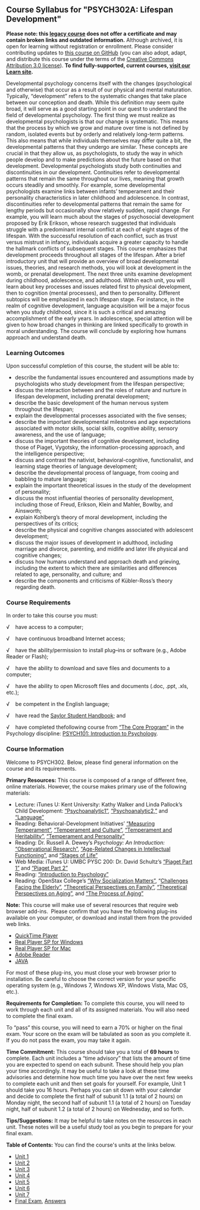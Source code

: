 Course Syllabus for "PSYCH302A: Lifespan Development"
-----------------------------------------------------

**Please note: this [legacy course](https://sayloracademy.zendesk.com/hc/en-us/articles/206089967) does not offer a certificate and may contain 
broken links and outdated information.** Although archived, it is open 
for learning without registration or enrollment. Please consider contributing 
updates to [this course on GitHub](https://github.com/saylordotorg/course_psych302a) 
(you can also adopt, adapt, and distribute this course under the terms of 
the [Creative Commons Attribution 3.0 license](http://creativecommons.org/licenses/by/3.0/)). **To find fully-supported, current courses, [visit our 
Learn site](https://learn.saylor.org).**

Developmental psychology concerns itself with the changes (psychological
and otherwise) that occur as a result of our physical and mental
maturation. Typically, “development” refers to the systematic changes
that take place between our conception and death. While this definition
may seem quite broad, it will serve as a good starting point in our
quest to understand the field of developmental psychology. The first
thing we must realize as developmental psychologists is that our change
is systematic. This means that the process by which we grow and mature
over time is not defined by random, isolated events but by orderly and
relatively long-term patterns. This also means that while individuals
themselves may differ quite a bit, the developmental patterns that they
undergo are similar. These concepts are crucial in that they allow us,
as psychologists, to study the way in which people develop and to make
predictions about the future based on that development. Developmental
psychologists study both continuities and discontinuities in our
development. Continuities refer to developmental patterns that remain
the same throughout our lives, meaning that growth occurs steadily and
smoothly. For example, some developmental psychologists examine links
between infants’ temperament and their personality characteristics in
later childhood and adolescence. In contrast, discontinuities refer to
developmental patterns that remain the same for lengthy periods but
occasionally show relatively sudden, rapid change. For example, you will
learn much about the stages of psychosocial development proposed by Erik
Erikson, whose research suggested that individuals struggle with a
predominant internal conflict at each of eight stages of the lifespan.
With the successful resolution of each conflict, such as trust versus
mistrust in infancy, individuals acquire a greater capacity to handle
the hallmark conflicts of subsequent stages. This course emphasizes that
development proceeds throughout all stages of the lifespan. After a
brief introductory unit that will provide an overview of broad
developmental issues, theories, and research methods, you will look at
development in the womb, or prenatal development. The next three units
examine development during childhood, adolescence, and adulthood. Within
each unit, you will learn about key processes and issues related first
to physical development, then to cognition (mental processes), and then
to personality. Different subtopics will be emphasized in each lifespan
stage. For instance, in the realm of cognitive development, language
acquisition will be a major focus when you study childhood, since it is
such a critical and amazing accomplishment of the early years. In
adolescence, special attention will be given to how broad changes in
thinking are linked specifically to growth in moral understanding. The
course will conclude by exploring how humans approach and understand
death.

### Learning Outcomes

Upon successful completion of this course, the student will be able
to:  

-   describe the fundamental issues encountered and assumptions made by
    psychologists who study development from the lifespan perspective;
-   discuss the interaction between and the roles of nature and nurture
    in lifespan development, including prenatal development;
-   describe the basic development of the human nervous system
    throughout the lifespan;
-   explain the developmental processes associated with the five senses;
-   describe the important developmental milestones and age expectations
    associated with motor skills, social skills, cognitive ability,
    sensory awareness, and the use of language;
-   discuss the important theories of cognitive development, including
    those of Piaget, Vygotsky, the information-processing approach, and
    the intelligence perspective;
-   discuss and contrast the nativist, behavioral-cognitive,
    functionalist, and learning stage theories of language development;
-   describe the developmental process of language, from cooing and
    babbling to mature language;
-   explain the important theoretical issues in the study of the
    development of personality;
-   discuss the most influential theories of personality development,
    including those of Freud, Erikson, Klein and Mahler, Bowlby, and
    Ainsworth;
-   explain Kohlberg’s theory of moral development, including the
    perspectives of its critics;
-   describe the physical and cognitive changes associated with
    adolescent development;
-   discuss the major issues of development in adulthood, including
    marriage and divorce, parenting, and midlife and later life physical
    and cognitive changes;
-   discuss how humans understand and approach death and grieving,
    including the extent to which there are similarities and differences
    related to age, personality, and culture; and 
-   describe the components and criticisms of Kübler-Ross’s theory
    regarding death.

### Course Requirements

In order to take this course you must:  
  
 <span dir="LTR">√    have access to a computer;</span>  
  
 <span dir="LTR">√    have continuous broadband Internet
access;</span>  
  
 <span dir="LTR">√    have the ability/permission to install plug–ins or
software (e.g., Adobe Reader or Flash);</span>  
  
 <span dir="LTR">√    have the ability to download and save files and
documents to a computer;</span>  
  
 <span dir="LTR">√    have the ability to open Microsoft files and
documents (.doc, .ppt, .xls, etc.);</span>  
  
 <span dir="LTR">√    be competent in the English language;</span>  
  
 √    have read the [Saylor Student
Handbook](http://www.saylor.org/site/wp-content/uploads/2012/05/Saylor-StudentHandbook.pdf);
and  
  
 <span dir="LTR">√    have completed the</span>following course from
[“The Core Program”](http://www.saylor.org/majors/psychology/) in the
Psychology discipline: [PSYCH101: Introduction to
Psychology](http://www.saylor.org/courses/psych101/).

### Course Information

Welcome to PSYCH302. Below, please find general information on the
course and its requirements.   
  
 **Primary Resources:** This course is composed of a range of different
free, online materials. However, the course makes primary use of the
following materials:

-   Lecture: iTunes U: Kent University: Kathy Walker and Linda Pallock’s
    Child Development:
    [“Psychoanalytic1”](http://deimos3.apple.com/WebObjects/Core.woa/Browse/kent.edu.1614444437.01614444444.3198667992?i=1761976306), [“Psychoanalytic2,”](http://deimos3.apple.com/WebObjects/Core.woa/Browse/kent.edu.1614444437.01614444444.3198667992?i=1761976306) and
    [“Language”](http://deimos3.apple.com/WebObjects/Core.woa/Browse/kent.edu.3494759627?i=1736720796)
-   Reading: Behavioral-Development Initiatives’ [“Measuring
    Temperament”](http://temperament.com/measuring.html), [“Temperament
    and
    Culture”](http://www.temperament.com/culture.html), [“Temperament
    and
    Heritability”](http://www.temperament.com/heritability.html), [“Temperament
    and Personality”](http://www.temperament.com/personality.html)
-   Reading: Dr. Russell A. Dewey’s *Psychology: An Introduction:*
    [“Observational
    Research”](http://www.psywww.com/intropsych/ch01_psychology_and_science/observational_research.html), [“Age-Related
    Changes in Intellectual
    Functioning”](http://www.intropsych.com/ch10_development/age-related_changes_in_intellectual_functioning.html), and
    [“Stages of
    Life”](http://www.intropsych.com/ch10_development/stages_of_life.html)
-   Web Media: iTunes U: UMBC PYSC 200: Dr. David Schultz’s [“Piaget
    Part
    1”](http://deimos3.apple.com/WebObjects/Core.woa/Browse/umbc.edu.1314496470?i=1257776586) and
    [“Piaget Part
    2”](http://deimos3.apple.com/WebObjects/Core.woa/Browse/umbc.edu.1315462975?i=1792401750)
-   Reading: [“Introduction to
    Psychology”](http://www.saylor.org/site/textbooks/Introduction%20to%20Psychology.pdf)
-   Reading: OpenStax College’s [“Why Socialization
    Matters”](http://cnx.org/content/m42821/latest/), “[Challenges
    Facing the
    Elderly”](http://cnx.org/content/m42880/latest/), [“Theoretical
    Perspectives on
    Family”](http://cnx.org/content/m42890/latest/), [“Theoretical
    Perspectives on Aging”](http://cnx.org/content/m42973/latest/), and
    [“The Process of Aging”](http://cnx.org/content/m42876/latest/)

**Note:** This course will make use of several resources that require
web browser add-ins.  Please confirm that you have the following
plug-ins available on your computer, or download and install them from
the provided web links.

-   [QuickTime Player](http://www.apple.com/quicktime/)
-   [Real Player SP for Windows](http://www.real.com/)
-   [Real Player SP for Mac](http://www.real.com/realplayer/mac)
-   [Adobe Reader](http://get.adobe.com/reader/?promoid=BUIGO)
-   [JAVA](http://www.java.com/en/)

For most of these plug-ins, you must close your web browser prior to
installation. Be careful to choose the correct version for your specific
operating system (e.g., Windows 7, Windows XP, Windows Vista, Mac OS,
etc.).  
  
 **Requirements for Completion:** To complete this course, you will need
to work through each unit and all of its assigned materials. You will
also need to complete the final exam.  
  
 To “pass” this course, you will need to earn a 70% or higher on the
final exam. Your score on the exam will be tabulated as soon as you
complete it. If you do not pass the exam, you may take it again.  
  
 **Time Commitment:** This course should take you a total of
**69 **hours**** to complete. Each unit includes a “time advisory” that
lists the amount of time you are expected to spend on each subunit.
These should help you plan your time accordingly. It may be useful to
take a look at these time advisories and determine how much time you
have over the next few weeks to complete each unit and then set goals
for yourself. For example, Unit 1 should take you 16 hours. Perhaps you
can sit down with your calendar and decide to complete the first half of
subunit 1.1 (a total of 2 hours) on Monday night, the second half of
subunit 1.1 (a total of 2 hours) on Tuesday night, half of subunit 1.2
(a total of 2 hours) on Wednesday, and so forth.   
  
 **Tips/Suggestions:** It may be helpful to take notes on the resources
in each unit. These notes will be a useful study tool as you begin to
prepare for your final exam.

**Table of Contents:** You can find the course's units at the links below.

- [Unit 1](https://legacy.saylor.org/psych302a/Unit01/)
- [Unit 2](https://legacy.saylor.org/psych302a/Unit02/)
- [Unit 3](https://legacy.saylor.org/psych302a/Unit03/)
- [Unit 4](https://legacy.saylor.org/psych302a/Unit04/)
- [Unit 5](https://legacy.saylor.org/psych302a/Unit05/)
- [Unit 6](https://legacy.saylor.org/psych302a/Unit06/)
- [Unit 7](https://legacy.saylor.org/psych302a/Unit07/)
- [Final Exam](http://saylordotorg.github.io/LegacyExams/PSYCH/PSYCH302A/PSYCH302A-FinalExam.html), [Answers](http://saylordotorg.github.io/LegacyExams/PSYCH/PSYCH302A/PSYCH302A-FinalExam-Answers.html)
